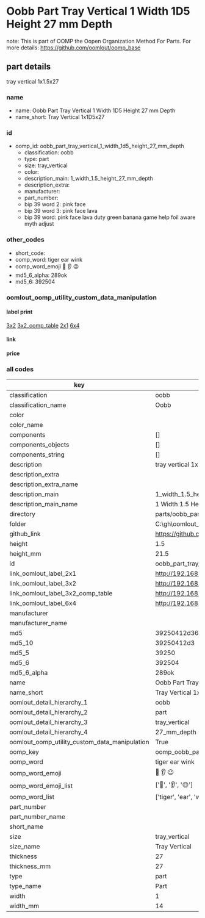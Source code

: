 # Oobb Part Tray Vertical 1 Width 1D5 Height 27 mm Depth  

note: This is part of OOMP the Oopen Organization Method For Parts. For more details: https://github.com/oomlout/oomp_base

##  part details
  



tray vertical 1x1.5x27



### name
* name: Oobb Part Tray Vertical 1 Width 1D5 Height 27 mm Depth
* name_short: Tray Vertical 1x1D5x27 
### id
* oomp_id: oobb_part_tray_vertical_1_width_1d5_height_27_mm_depth
  * classification: oobb
  * type: part
  * size: tray_vertical
  * color: 
  * description_main: 1_width_1.5_height_27_mm_depth
  * description_extra: 
  * manufacturer: 
  * part_number: 
  * bip 39 word 2: pink face
  * bip 39 word 3: pink face lava
  * bip 39 word: pink face lava duty green banana game help foil aware myth adjust

### other_codes
* short_code: 
* oomp_word: tiger ear wink
* oomp_word_emoji :tiger: :ear: :wink:
* md5_6_alpha: 289ok
* md5_6: 392504






### oomlout_oomp_utility_custom_data_manipulation
#### label print
[3x2](http://192.168.1.245:1112/?label=oomp%20289ok)
[3x2_oomp_table](http://192.168.1.108:1112/?label=oomp%20289ok)
[2x1](http://192.168.1.242:1112/?label=oomp%20289ok)
[6x4](http://192.168.1.55:1112/?label=oomp%20289ok)    

#### link

                              

#### price







### all codes 
| key | value |  
| --- | --- |  
| classification | oobb |  
| classification_name | Oobb |  
| color |  |  
| color_name |  |  
| components | [] |  
| components_objects | [] |  
| components_string | [] |  
| description | tray vertical 1x1.5x27 |  
| description_extra |  |  
| description_extra_name |  |  
| description_main | 1_width_1.5_height_27_mm_depth |  
| description_main_name | 1 Width 1.5 Height 27 mm Depth |  
| directory | parts/oobb_part_tray_vertical_1_width_1d5_height_27_mm_depth |  
| folder | C:\gh\oomlout_oobb_version_4_generated_parts\parts\oobb_part_tray_vertical_1_width_1d5_height_27_mm_depth |  
| github_link | https://github.com/oomlout/oomlout_oomp_part_src/tree/main/parts/oobb_part_tray_vertical_1_width_1d5_height_27_mm_depth |  
| height | 1.5 |  
| height_mm | 21.5 |  
| id | oobb_part_tray_vertical_1_width_1d5_height_27_mm_depth |  
| link_oomlout_label_2x1 | http://192.168.1.242:1112/?label=oomp%20289ok |  
| link_oomlout_label_3x2 | http://192.168.1.245:1112/?label=oomp%20289ok |  
| link_oomlout_label_3x2_oomp_table | http://192.168.1.108:1112/?label=oomp%20289ok |  
| link_oomlout_label_6x4 | http://192.168.1.55:1112/?label=oomp%20289ok |  
| manufacturer |  |  
| manufacturer_name |  |  
| md5 | 39250412d36b0be448b32448fb946528 |  
| md5_10 | 39250412d3 |  
| md5_5 | 39250 |  
| md5_6 | 392504 |  
| md5_6_alpha | 289ok |  
| name | Oobb Part Tray Vertical 1 Width 1D5 Height 27 mm Depth |  
| name_short | Tray Vertical 1x1D5x27  |  
| oomlout_detail_hierarchy_1 | oobb |  
| oomlout_detail_hierarchy_2 | part |  
| oomlout_detail_hierarchy_3 | tray_vertical |  
| oomlout_detail_hierarchy_4 | 27_mm_depth |  
| oomlout_oomp_utility_custom_data_manipulation | True |  
| oomp_key | oomp_oobb_part_tray_vertical_1_width_1d5_height_27_mm_depth |  
| oomp_word | tiger ear wink |  
| oomp_word_emoji | :tiger: :ear: :wink: |  
| oomp_word_emoji_list | [':tiger:', ':ear:', ':wink:'] |  
| oomp_word_list | ['tiger', 'ear', 'wink'] |  
| part_number |  |  
| part_number_name |  |  
| short_name |  |  
| size | tray_vertical |  
| size_name | Tray Vertical |  
| thickness | 27 |  
| thickness_mm | 27 |  
| type | part |  
| type_name | Part |  
| width | 1 |  
| width_mm | 14 |  
